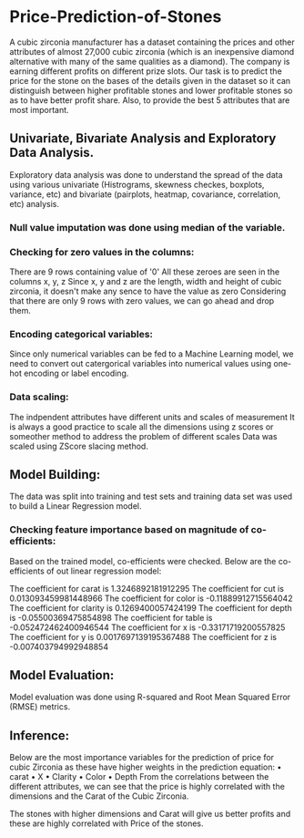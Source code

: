 # Price-Prediction-of-Stones
A cubic zirconia manufacturer has a dataset containing the prices and other attributes of almost 27,000 cubic zirconia (which is an inexpensive diamond alternative with many of the same qualities as a diamond). The company is earning different profits on different prize slots. Our task is to predict the price for the stone on the bases of the details given in the dataset so it can distinguish between higher profitable stones and lower profitable stones so as to have better profit share. Also, to provide the best 5 attributes that are most important.

## Univariate, Bivariate Analysis and Exploratory Data Analysis.
Exploratory data analysis was done to understand the spread of the data using various univariate (Histrograms, skewness checkes, boxplots, variance, etc) and bivariate (pairplots, heatmap, covariance, correlation, etc) analysis.

### Null value imputation was done using median of the variable.

### Checking for zero values in the columns:
There are 9 rows containing value of '0'
All these zeroes are seen in the columns x, y, z
Since x, y and z are the length, width and height of cubic zirconia, it doesn't make any sence to have the value as zero
Considering that there are only 9 rows with zero values, we can go ahead and drop them.

### Encoding categorical variables:

Since only numerical variables can be fed to a Machine Learning model, we need to convert out catergorical variables into numerical values using one-hot encoding or label encoding.

### Data scaling:
The indpendent attributes have different units and scales of measurement
It is always a good practice to scale all the dimensions using z scores or someother method to address the problem of different scales
Data was scaled using ZScore slacing method.

## Model Building:

The data was split into training and test sets and training data set was used to build a Linear Regression model.

### Checking feature importance based on magnitude of co-efficients:

Based on the trained model, co-efficients were checked. Below are the co-efficients of out linear regression model:

The coefficient for carat is 1.3246892181912295
The coefficient for cut is 0.013093459981448966
The coefficient for color is -0.11889912715564042
The coefficient for clarity is 0.1269400057424199
The coefficient for depth is -0.05500369475854898
The coefficient for table is -0.052472462400946544
The coefficient for x is -0.33171719200557825
The coefficient for y is 0.0017697139195367488
The coefficient for z is -0.007403794992948854

## Model Evaluation:
Model evaluation was done using R-squared and Root Mean Squared Error (RMSE) metrics.

## Inference:
Below are the most importance variables for the prediction of price for cubic Zirconia as these have higher weights in the prediction equation:
• carat
• X
• Clarity
• Color
• Depth
From the correlations between the different attributes, we can see that the price is highly correlated with the dimensions and the Carat of the Cubic Zirconia.

The stones with higher dimensions and Carat will give us better profits and these are highly correlated with Price of the stones.
